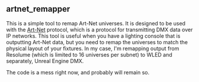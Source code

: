 ## artnet_remapper

This is a simple tool to remap Art-Net universes. It is designed to be used with the [Art-Net](https://en.wikipedia.org/wiki/Art-Net) protocol, which is a protocol for transmitting DMX data over IP networks. This tool is useful when you have a lighting console that is outputting Art-Net data, but you need to remap the universes to match the physical layout of your fixtures. In my case, I'm remapping output from Resolume (which is limited to 16 universes per subnet) to WLED and separately, Unreal Engine DMX.

The code is a mess right now, and probably will remain so.
